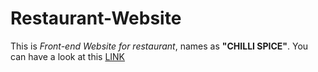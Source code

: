 # Restaurant-Website
This is *Front-end Website for restaurant*, names as **"CHILLI SPICE"**. You can have a look at this [LINK](https://restaurant-website-76c76.web.app)

